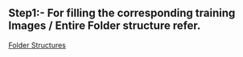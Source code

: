 <h2>Step1:- For filling the corresponding training Images / Entire Folder structure refer.</h2>

[Folder Structures]("./tree.md")
